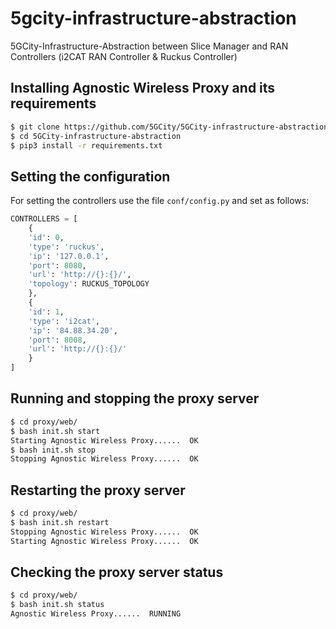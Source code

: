 # 5gcity-infrastructure-abstraction

5GCity-Infrastructure-Abstraction between Slice Manager and RAN Controllers (i2CAT RAN Controller &amp; Ruckus Controller)

## Installing Agnostic Wireless Proxy and its requirements

```sh
$ git clone https://github.com/5GCity/5GCity-infrastructure-abstraction.git
$ cd 5GCity-infrastructure-abstraction
$ pip3 install -r requirements.txt
```

## Setting the configuration

For setting the controllers use the file ``conf/config.py`` and set as follows:

```python
CONTROLLERS = [
    {
    'id': 0,
    'type': 'ruckus',
    'ip': '127.0.0.1',
    'port': 8080,
    'url': 'http://{}:{}/',
    'topology': RUCKUS_TOPOLOGY
    },
    {
    'id': 1,
    'type': 'i2cat',
    'ip': '84.88.34.20',
    'port': 8008,
    'url': 'http://{}:{}/' 
    }
]
```

## Running and stopping the proxy server

```sh
$ cd proxy/web/
$ bash init.sh start
Starting Agnostic Wireless Proxy......  OK
$ bash init.sh stop
Stopping Agnostic Wireless Proxy......  OK
```

## Restarting the proxy server

```sh
$ cd proxy/web/
$ bash init.sh restart
Stopping Agnostic Wireless Proxy......  OK
Starting Agnostic Wireless Proxy......  OK
```

## Checking the proxy server status

```sh
$ cd proxy/web/
$ bash init.sh status
Agnostic Wireless Proxy......  RUNNING
```
